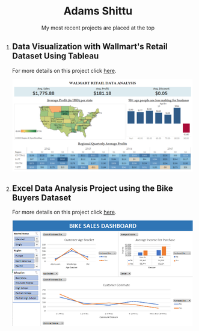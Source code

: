 <h1 align="center">Adams Shittu</h1>
<p align="center">My most recent projects are placed at the top</p>

<ol>
  
  
  <li>
    <h2>Data Visualization with Wallmart's Retail Dataset Using Tableau</h2>
    <p><span>For more details on this project click </span><a target="_blank" href="https://github.com/shittuadams/WallmartDataAnalysis">here</a>.</p>
    <img src="images/Walmart-Image.png">  
  </li> 
  
  <li>
    <h2>Excel Data Analysis Project using the Bike Buyers Dataset</h2>
    <p><span>For more details on this project click </span><a target="_blank" href="https://github.com/shittuadams/excel-data-analysis-project-on-bike-buyers-dataset">here</a>.</p>
    <img src="images/bike-buyers-dashboard-image.png">  
  </li> 
  
  
  
</ol>

